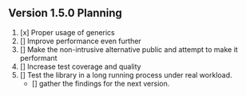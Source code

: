 ## Version 1.5.0 Planning

1. [x] Proper usage of generics
2. [] Improve performance even further
3. [] Make the non-intrusive alternative public and attempt to make it performant
4. [] Increase test coverage and quality
5. [] Test the library in a long running process under real workload.
   - [] gather the findings for the next version.

